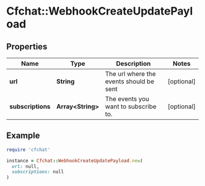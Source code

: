 # Cfchat::WebhookCreateUpdatePayload

## Properties

| Name | Type | Description | Notes |
| ---- | ---- | ----------- | ----- |
| **url** | **String** | The url where the events should be sent | [optional] |
| **subscriptions** | **Array&lt;String&gt;** | The events you want to subscribe to. | [optional] |

## Example

```ruby
require 'cfchat'

instance = Cfchat::WebhookCreateUpdatePayload.new(
  url: null,
  subscriptions: null
)
```

